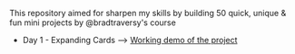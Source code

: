 This repository aimed for sharpen my skills by building 50 quick, unique & fun mini projects by @bradtraversy's course

- Day 1 - Expanding Cards --> [Working demo of the project](https://selengora.github.io/50projects50days/expanding-cards/)
